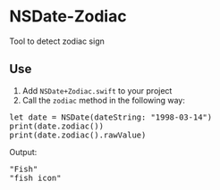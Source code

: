 # NSDate-Zodiac

Tool to detect zodiac sign

## Use

1.  Add `NSDate+Zodiac.swift` to your project
2.  Call the `zodiac` method in the following way:

<pre>
let date = NSDate(dateString: "1998-03-14")
print(date.zodiac())
print(date.zodiac().rawValue)
</pre>

Output:

<pre>
"Fish"
"fish_icon"
</pre>